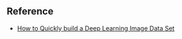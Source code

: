 



## Reference
- [How to Quickly build a Deep Learning Image Data Set](https://www.pyimagesearch.com/2018/04/09/how-to-quickly-build-a-deep-learning-image-dataset/)
